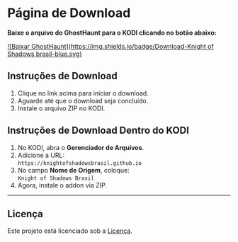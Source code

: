# Página de Download

**Baixe o arquivo do GhostHaunt para o KODI clicando no botão abaixo:**

[![Baixar GhostHaunt](https://img.shields.io/badge/Download-Knight of Shadows brasil-blue.svg)](https://knightofshadowsbrasil.github.io/plugin.video.knightofShadowsbrasil.zip)

## Instruções de Download

1. Clique no link acima para iniciar o download.
2. Aguarde até que o download seja concluído.
3. Instale o arquivo ZIP no KODI.

## Instruções de Download Dentro do KODI

1. No KODI, abra o **Gerenciador de Arquivos**.
2. Adicione a URL:  
   `https://knightofshadowsbrasil.github.io`
3. No campo **Nome de Origem**, coloque:  
   `Knight of Shadows Brasil`
4. Agora, instale o addon via ZIP.

---

## Licença

Este projeto está licenciado sob a [Licença](LICENSE.md).
